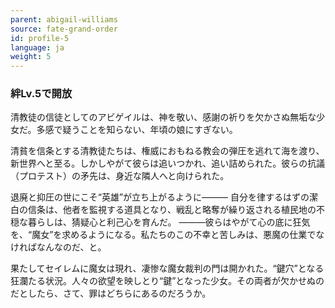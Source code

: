 ```yaml
---
parent: abigail-williams
source: fate-grand-order
id: profile-5
language: ja
weight: 5
---
```


### 絆Lv.5で開放

清教徒の信徒としてのアビゲイルは、神を敬い、感謝の祈りを欠かさぬ無垢な少女だ。多感で疑うことを知らない、年頃の娘にすぎない。

清貧を信条とする清教徒たちは、権威におもねる教会の弾圧を逃れて海を渡り、新世界へと至る。しかしやがて彼らは追いつかれ、追い詰められた。彼らの抗議（プロテスト）の矛先は、身近な隣人へと向けられた。

退廃と抑圧の世にこそ“英雄”が立ち上がるように―――
自分を律するはずの潔白の信条は、他者を監視する道具となり、戦乱と略奪が繰り返される植民地の不穏な暮らしは、猜疑心と利己心を育んだ。
―――彼らはやがて心の底に狂気を、“魔女”を求めるようになる。私たちのこの不幸と苦しみは、悪魔の仕業でなければなんなのだ、と。

果たしてセイレムに魔女は現れ、凄惨な魔女裁判の門は開かれた。“鍵穴”となる狂瀾たる状況。人々の欲望を映しとり“鍵”となった少女。その両者が欠かせぬのだとしたら、さて、罪はどちらにあるのだろうか。
